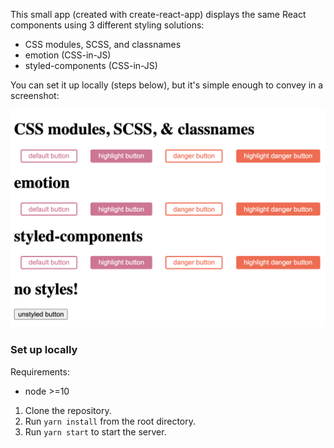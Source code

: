 This small app (created with create-react-app) displays the same React components using 3 different styling solutions:
- CSS modules, SCSS, and classnames
- emotion (CSS-in-JS)
- styled-components (CSS-in-JS)

You can set it up locally (steps below), but it's simple enough to convey in a screenshot:

![components](/public/components.png)

### Set up locally

Requirements:
- node >=10

1. Clone the repository.
2. Run `yarn install` from the root directory.
3. Run `yarn start` to start the server.
